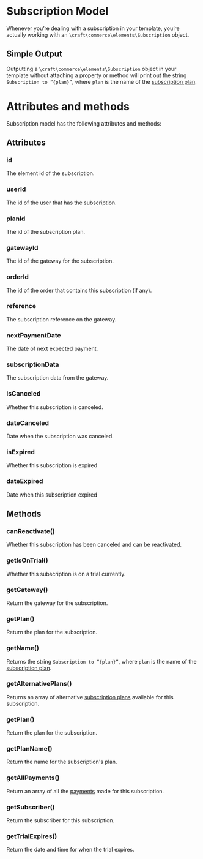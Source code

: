 # Subscription Model
Whenever you’re dealing with a subscription in your template, you’re actually working with an `\craft\commerce\elements\Subscription` object.

## Simple Output

Outputting a `\craft\commerce\elements\Subscription` object in your template without attaching a property or method will print out the string `Subscription to “{plan}”`, where `plan` is the name of the [subscription plan](plan-model.md).
	
# Attributes and methods

Subscription model has the following attributes and methods:

## Attributes

### id

The element id of the subscription.

### userId

The id of the user that has the subscription.

### planId

The id of the subscription plan.

### gatewayId

The id of the gateway for the subscription.

### orderId

The id of the order that contains this subscription (if any).

### reference

The subscription reference on the gateway.

### nextPaymentDate

The date of next expected payment.

### subscriptionData

The subscription data from the gateway.

### isCanceled

Whether this subscription is canceled.

### dateCanceled

Date when the subscription was canceled.

### isExpired

Whether this subscription is expired

### dateExpired

Date when this subscription expired

## Methods

### canReactivate()

Whether this subscription has been canceled and can be reactivated.

### getIsOnTrial()

Whether this subscription is on a trial currently.

### getGateway()

Return the gateway for the subscription.

### getPlan()

Return the plan for the subscription.

### getName()

Returns the string `Subscription to “{plan}”`, where `plan` is the name of the [subscription plan](plan-model.md).

### getAlternativePlans()

Returns an array of alternative [subscription plans](plan-model.md) available for this subscription.

### getPlan()

Return the plan for the subscription.

### getPlanName()

Return the name for the subscription's plan.

### getAllPayments()

Return an array of all the [payments](subscription-payment-model.md) made for this subscription.

### getSubscriber()

Return the subscriber for this subscription.

### getTrialExpires()

Return the date and time for when the trial expires.
